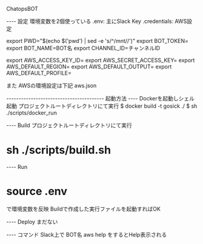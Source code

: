 ChatopsBOT

---- 設定
環境変数を2個使っている
.env: 主にSlack Key
.credentials: AWS設定

export PWD="$(echo $('pwd') | sed -e 's/^\/mnt//')"
export BOT_TOKEN=
export BOT_NAME=BOT名
export CHANNEL_ID=チャンネルID

export AWS_ACCESS_KEY_ID=
export AWS_SECRET_ACCESS_KEY=
export AWS_DEFAULT_REGION=
export AWS_DEFAULT_OUTPUT=
export AWS_DEFAULT_PROFILE=


また AWSの環境設定は下記
aws.json

---------------------------------------- 起動方法
---- Dockerを起動しシェル起動
プロジェクトルートディレクトリにて実行
$ docker build -t gosick ./
$ sh ./scripts/docker_run

---- Build
プロジェクトルートディレクトリにて実行
# sh ./scripts/build.sh

---- Run
# source .env
で環境変数を反映
Buildで作成した実行ファイルを起動すればOK




---- Deploy
まだない




---- コマンド
Slack上で 
BOT名 aws help
をするとHelp表示される